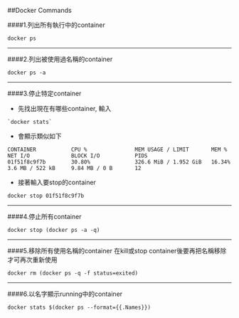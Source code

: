 ##Docker Commands

####1.列出所有執行中的container
```
docker ps
```

---
####2.列出被使用過名稱的container
```
docker ps -a
```
---
####3.停止特定container
* 先找出現在有哪些container, 輸入
```
`docker stats`
```
* 會顯示類似如下
```
CONTAINER           CPU %               MEM USAGE / LIMIT       MEM %               NET I/O             BLOCK I/O           PIDS
01f51f8c9f7b        30.80%              326.6 MiB / 1.952 GiB   16.34%              3.6 MB / 522 kB     9.84 MB / 0 B       12
```
* 接著輸入要stop的container
```
docker stop 01f51f8c9f7b
```
---
####4.停止所有container
```
docker stop (docker ps -a -q)
```
---
####5.移除所有使用名稱的container
在kill或stop container後要再把名稱移除才可再次重新使用
```
docker rm (docker ps -q -f status=exited)
```
---
####6.以名字顯示running中的container
```
docker stats $(docker ps --format={{.Names}})
```
